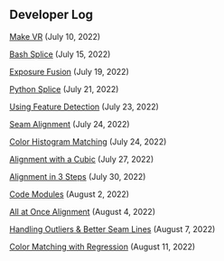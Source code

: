 ## Developer Log

[Make VR](./make_vr.md) (July 10, 2022)

[Bash Splice](./bash_splice.md) (July 15, 2022)

[Exposure Fusion](./exposure_fusion.md) (July 19, 2022)

[Python Splice](./python_splice.md) (July 21, 2022)

[Using Feature Detection](./feature_detection.md) (July 23, 2022)

[Seam Alignment](./seam_alignment.md) (July 24, 2022)

[Color Histogram Matching](./color_hist_match.md) (July 24, 2022)

[Alignment with a Cubic](./alignment_cubic.md) (July 27, 2022)

[Alignment in 3 Steps](./alignment_3_steps.md) (July 30, 2022)

[Code Modules](./code_modules.md) (August 2, 2022)

[All at Once Alignment](./alignment_all.md) (August 4, 2022)

[Handling Outliers & Better Seam Lines](./handling_outliers.md) (August 7, 2022)

[Color Matching with Regression](./color_regression.md) (August 11, 2022)
